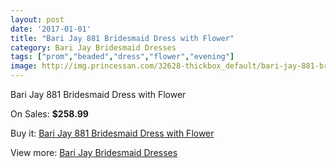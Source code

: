 ```yaml
---
layout: post
date: '2017-01-01'
title: "Bari Jay 881 Bridesmaid Dress with Flower"
category: Bari Jay Bridesmaid Dresses
tags: ["prom","beaded","dress","flower","evening"]
image: http://img.princessan.com/32628-thickbox_default/bari-jay-881-bridesmaid-dress-with-flower.jpg
---
```

Bari Jay 881 Bridesmaid Dress with Flower

On Sales: **$258.99**
<a href="https://www.princessan.com/en/14974-bari-jay-881-bridesmaid-dress-with-flower.html"><amp-img layout="responsive" width="600" height="600" src="//img.princessan.com/32628-thickbox_default/bari-jay-881-bridesmaid-dress-with-flower.jpg" alt="Bari Jay 881 Bridesmaid Dress with Flower 0" /></a>

Buy it: [Bari Jay 881 Bridesmaid Dress with Flower](https://www.princessan.com/en/14974-bari-jay-881-bridesmaid-dress-with-flower.html "Bari Jay 881 Bridesmaid Dress with Flower")

View more: [Bari Jay Bridesmaid Dresses](https://www.princessan.com/en/109- "Bari Jay Bridesmaid Dresses")